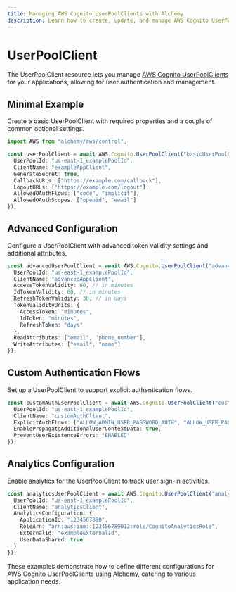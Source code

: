 ```yaml
---
title: Managing AWS Cognito UserPoolClients with Alchemy
description: Learn how to create, update, and manage AWS Cognito UserPoolClients using Alchemy Cloud Control.
---
```


# UserPoolClient

The UserPoolClient resource lets you manage [AWS Cognito UserPoolClients](https://docs.aws.amazon.com/cognito/latest/userguide/) for your applications, allowing for user authentication and management.

## Minimal Example

Create a basic UserPoolClient with required properties and a couple of common optional settings.

```ts
import AWS from "alchemy/aws/control";

const userPoolClient = await AWS.Cognito.UserPoolClient("basicUserPoolClient", {
  UserPoolId: "us-east-1_examplePoolId",
  ClientName: "exampleAppClient",
  GenerateSecret: true,
  CallbackURLs: ["https://example.com/callback"],
  LogoutURLs: ["https://example.com/logout"],
  AllowedOAuthFlows: ["code", "implicit"],
  AllowedOAuthScopes: ["openid", "email"]
});
```

## Advanced Configuration

Configure a UserPoolClient with advanced token validity settings and additional attributes.

```ts
const advancedUserPoolClient = await AWS.Cognito.UserPoolClient("advancedUserPoolClient", {
  UserPoolId: "us-east-1_examplePoolId",
  ClientName: "advancedAppClient",
  AccessTokenValidity: 60, // in minutes
  IdTokenValidity: 60, // in minutes
  RefreshTokenValidity: 30, // in days
  TokenValidityUnits: {
    AccessToken: "minutes",
    IdToken: "minutes",
    RefreshToken: "days"
  },
  ReadAttributes: ["email", "phone_number"],
  WriteAttributes: ["email", "name"]
});
```

## Custom Authentication Flows

Set up a UserPoolClient to support explicit authentication flows.

```ts
const customAuthUserPoolClient = await AWS.Cognito.UserPoolClient("customAuthUserPoolClient", {
  UserPoolId: "us-east-1_examplePoolId",
  ClientName: "customAuthClient",
  ExplicitAuthFlows: ["ALLOW_ADMIN_USER_PASSWORD_AUTH", "ALLOW_USER_PASSWORD_AUTH"],
  EnablePropagateAdditionalUserContextData: true,
  PreventUserExistenceErrors: "ENABLED"
});
```

## Analytics Configuration

Enable analytics for the UserPoolClient to track user sign-in activities.

```ts
const analyticsUserPoolClient = await AWS.Cognito.UserPoolClient("analyticsUserPoolClient", {
  UserPoolId: "us-east-1_examplePoolId",
  ClientName: "analyticsClient",
  AnalyticsConfiguration: {
    ApplicationId: "1234567890",
    RoleArn: "arn:aws:iam::123456789012:role/CognitoAnalyticsRole",
    ExternalId: "exampleExternalId",
    UserDataShared: true
  }
});
``` 

These examples demonstrate how to define different configurations for AWS Cognito UserPoolClients using Alchemy, catering to various application needs.